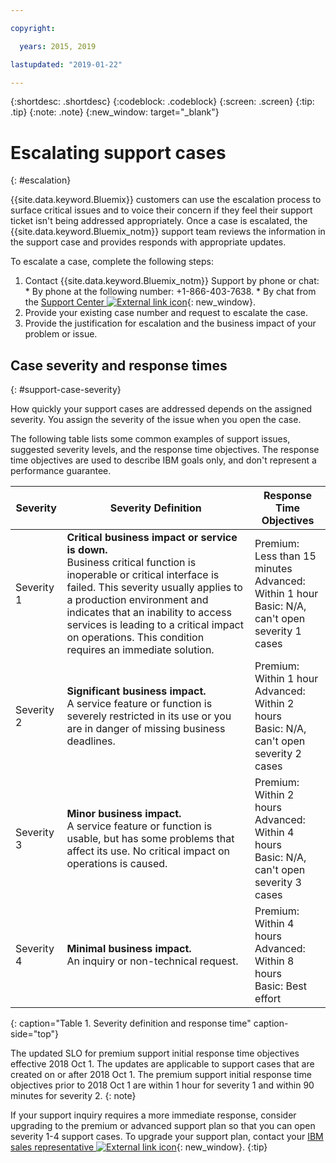 ```yaml
---

copyright:

  years: 2015, 2019

lastupdated: "2019-01-22"

---
```



{:shortdesc: .shortdesc}
{:codeblock: .codeblock}
{:screen: .screen}
{:tip: .tip}
{:note: .note}
{:new_window: target="_blank"}


# Escalating support cases
{: #escalation}

{{site.data.keyword.Bluemix}} customers can use the escalation process to surface critical issues and to voice their concern if they feel their support ticket isn't being addressed appropriately. Once a case is escalated, the {{site.data.keyword.Bluemix_notm}} support team reviews the information in the support case and provides responds with appropriate updates.

 To escalate a case, complete the following steps:

  1. Contact {{site.data.keyword.Bluemix_notm}} Support by phone or chat:
    * By phone at the following number: +1-866-403-7638.
    * By chat from the [Support Center ![External link icon](../icons/launch-glyph.svg "External link icon")](https://{DomainName}/unifiedsupport/supportcenter){: new_window}.
  2. Provide your existing case number and request to escalate the case.
  3. Provide the justification for escalation and the business impact of your problem or issue.

## Case severity and response times
{: #support-case-severity}

How quickly your support cases are addressed depends on the assigned severity. You assign the severity of the issue when you open the case.

The following table lists some common examples of support issues, suggested severity levels, and the response time objectives. The response time objectives are used to describe IBM goals only, and don't represent a performance guarantee.

| Severity | Severity Definition | Response Time Objectives |
|-----|------- | ----- |
| Severity 1 | <strong>Critical business impact or service is down.</strong> <br> Business critical function is inoperable or critical interface is failed. This severity usually applies to a production environment and indicates that an inability to access services is leading to a critical impact on operations. This condition requires an immediate solution. | Premium: Less than 15 minutes <br> Advanced: Within 1 hour <br> Basic: N/A, can't open severity 1 cases |
| Severity 2 | <strong>Significant business impact.</strong> <br> A service feature or function is severely restricted in its use or you are in danger of missing business deadlines. | Premium: Within 1 hour <br> Advanced: Within 2 hours <br> Basic: N/A, can't open severity 2 cases |
| Severity 3 | <strong>Minor business impact.</strong> <br> A service feature or function is usable, but has some problems that affect its use. No critical impact on operations is caused. | Premium: Within 2 hours <br> Advanced: Within 4 hours <br> Basic: N/A, can't open severity 3 cases |
| Severity 4 | <strong>Minimal business impact.</strong> <br> An inquiry or non-technical request. | Premium: Within 4 hours <br> Advanced: Within 8 hours <br> Basic: Best effort |
{: caption="Table 1. Severity definition and response time" caption-side="top"}

The updated SLO for premium support initial response time objectives effective 2018 Oct 1. The updates are applicable to support cases that are created on or after 2018 Oct 1. The premium support initial response time objectives prior to 2018 Oct 1 are within 1 hour for severity 1 and within 90 minutes for severity 2.
{: note}

If your support inquiry requires a more immediate response, consider upgrading to the premium or advanced support plan so that you can open severity 1-4 support cases. To upgrade your support plan, contact your [IBM sales representative ![External link icon](../icons/launch-glyph.svg "External link icon")](https://www.ibm.com/cloud-computing/bluemix/contact-us){: new_window}.
{:tip}
